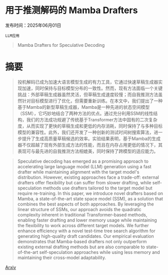 # 用于推测解码的 Mamba Drafters

发布时间：2025年06月01日

`LLM应用`

> Mamba Drafters for Speculative Decoding

# 摘要

> 投机解码已成为加速大语言模型生成的有力工具，它通过快速草稿生成器实现加速，同时保持与目标模型分布的一致性。然而，现有方法面临一个关键挑战：外部草稿生成器虽然灵活，但草稿生成速度较慢；而自我推测方法虽然针对目标模型进行了优化，但需要重新训练。在本文中，我们提出了一种基于Mamba的新型草稿生成器，Mamba是一种先进的状态空间模型（SSM），它巧妙地结合了两种方法的优点。通过充分利用SSM的线性结构，我们的方法成功规避了传统基于Transformer方法中固有的二次复杂度，从而实现了更快的草稿生成和更低的内存消耗，同时保持了与多种目标模型的兼容性。此外，我们还开发了一种创新的测试时间树搜索算法，进一步提升了生成高质量草稿候选的效率。实验结果表明，基于Mamba的生成器不仅超越了现有外部生成方法的性能，而且在内存占用更低的情况下，其表现可与最先进的自我推测方法相媲美，同时保持了跨模型的适应能力。

> Speculative decoding has emerged as a promising approach to accelerating large language model (LLM) generation using a fast drafter while maintaining alignment with the target model's distribution. However, existing approaches face a trade-off: external drafters offer flexibility but can suffer from slower drafting, while self-speculation methods use drafters tailored to the target model but require re-training. In this paper, we introduce novel drafters based on Mamba, a state-of-the-art state space model (SSM), as a solution that combines the best aspects of both approaches. By leveraging the linear structure of SSMs, our approach avoids the quadratic complexity inherent in traditional Transformer-based methods, enabling faster drafting and lower memory usage while maintaining the flexibility to work across different target models. We further enhance efficiency with a novel test-time tree search algorithm for generating high-quality draft candidates. Our empirical evaluation demonstrates that Mamba-based drafters not only outperform existing external drafting methods but are also comparable to state-of-the-art self-speculation approaches while using less memory and maintaining their cross-model adaptability.

[Arxiv](https://arxiv.org/abs/2506.01206)